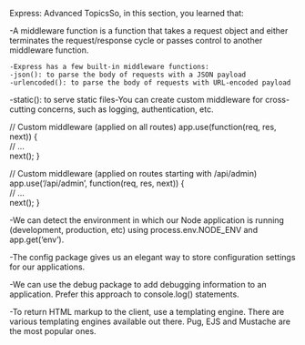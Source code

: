 Express: Advanced TopicsSo, in this section, you learned that:

-A middleware function is a function that takes a request object and either terminates the request/response cycle or passes control to another middleware function.

    -Express has a few built-in middleware functions:
    -json(): to parse the body of requests with a JSON payload
    -urlencoded(): to parse the body of requests with URL-encoded payload

-static(): to serve static files-You can create custom middleware for cross-cutting concerns, such as logging, authentication, etc.

// Custom middleware (applied on all routes)
app.use(function(req, res, next))
{  
 // ...  
 next();
}

// Custom middleware (applied on routes starting with /api/admin)
app.use(‘/api/admin’, function(req, res, next)) {  
 // ...  
 next();
}

-We can detect the environment in which our Node application is running (development, production, etc) using process.env.NODE_ENV and app.get(‘env’).

-The config package gives us an elegant way to store configuration settings for our applications.

-We can use the debug package to add debugging information to an application. Prefer this approach to console.log() statements.

-To return HTML markup to the client, use a templating engine. There are various templating engines available out there. Pug, EJS and Mustache are the most popular ones.
